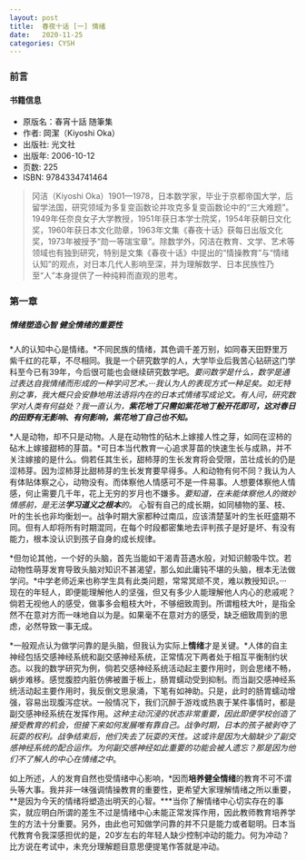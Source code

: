 ```yaml
---
layout: post
title:  春夜十话 [一] 情绪
date:   2020-11-25
categories: CYSH
---
```

### 前言

#### 书籍信息

- 原版名：春宵十話 随筆集
- 作者: 岡潔（Kiyoshi Oka）
- 出版社: 光文社
- 出版年: 2006-10-12
- 页数: 225
- ISBN: 9784334741464

>冈洁（Kiyoshi Oka）1901—1978，日本数学家，毕业于京都帝国大学，后留学法国，研究领域为多复变函数论并攻克多复变函数论中的“三大难题”。1949年任奈良女子大学教授，1951年获日本学士院奖，1954年获朝日文化奖，1960年获日本文化勋章，1963年文集《春夜十话》获每日出版文化奖，1973年被授予“勋一等瑞宝章”。除数学外，冈洁在教育、文学、艺术等领域也有独到研究，特别是文集《春夜十话》中提出的“情操教育”与“情绪认知”的观点，对日本几代人影响至深，并为理解数学、日本民族性乃至“人”本身提供了一种纯粹而直观的思考。

### 第一章

##### 情绪塑造心智 健全情绪的重要性

*人的认知中心是情绪。*不同民族的情绪，其色调千差万别，如同春天田野里万紫千红的花草，不尽相同。我是一个研究数学的人，大学毕业后我苦心钻研这门学科至今已有39年，今后很可能也会继续研究数学吧。*要问数学是什么，数学是通过表达自我情绪而形成的一种学问艺术。···我认为人的表现方式一种足矣。如无特别之事，我大概只会安静地用法语将内在的日本式情绪写成论文。有人问，研究数学对人类有何益处？我一直认为，**紫花地丁只需如紫花地丁般开花即可，这对春日的田野有无影响、有何影响，紫花地丁自己也不知。***

*人是动物，却不只是动物。人是在动物性的砧木上嫁接人性之芽，如同在涩柿的砧木上嫁接甜柿的芽苗。*可日本当代教育一心追求芽苗的快速生长与成熟，并不关注嫁接的是什么。倘若任其生长，甜柿芽的生长发育将会受限，茁壮成长的仍是涩柿芽。因为涩柿芽比甜柿芽的生长发育要早得多。人和动物有何不同？我认为人有体贴体察之心，动物没有。而体察他人情感可不是一件易事。人想要体察他人情感，何止需要几千年，花上无穷的岁月也不嫌多。*要知道，在未能体察他人的微妙情感前，是无法**学习道义之根本**的。* 心智有自己的成长期，如同植物的茎、枝、叶的生长也非均衡划一。战争时期大家都种过南瓜，应该清楚茎叶的生长旺盛期不同。但有人却将所有时期混同，在每个时段都密集地去评判孩子是好是坏、有没有能力，根本没认识到孩子自身的成长规律。

*但勿论其他，一个好的头脑，首先当能如干渴青苔遇水般，对知识鲸吸牛饮。若动物性萌芽发育导致头脑对知识不甚渴望，那么如此庸钝不堪的头脑，根本无法做学问。*中学老师近来也称学生具有此类问题，常常冥顽不灵，难以教授知识。··· 现在的年轻人，即便能理解他人的坚强，但又有多少人能理解他人内心的悲戚呢？倘若无视他人的感受，做事多会粗枝大叶，不够细致周到。所谓粗枝大叶，是指全然不在意对方而一味地自以为是。如果毫不在意对方的感受，缺乏细致周到的思虑，必然导致一事无成。

*一般观点认为做学问靠的是头脑，但我认为实际上**情绪**才是关键。*人体的自主神经包括交感神经系统和副交感神经系统，正常情况下两者处于相互平衡制约状态。以我的数学研究为例，倘若交感神经系统活动起主要作用时，则会思绪不畅，蜗步难移。感觉腹腔内脏仿佛被置于板上，肠胃蠕动受到抑制。而当副交感神经系统活动起主要作用时，我反倒文思泉涌，下笔有如神助。只是，此时的肠胃蠕动增强，容易出现腹泻症状。一般情况下，我们沉醉于游戏或热衷于某件事情时，都是副交感神经系统在发挥作用。*这种主动沉浸的状态非常重要，因此即便学校创造了接受教育的机会，但接下来如何发展唯有靠自己。*战争时期，日本的孩子被剥夺了玩耍的权利。战争结束后，他们失去了玩耍的天性。这或许是因为大脑缺少了副交感神经系统的配合运作。为何副交感神经如此重要的功能会被人遗忘？那是因为他们不了解*人的中心在情绪之中*。

如上所述，人的发育自然也受情绪中心影响，*因而**培养健全情绪**的教育不可不谓头等大事。我并非一味强调情操教育的重要性，更希望大家理解情绪之所以重要，**是因为今天的情绪将塑造出明天的心智。***当你了解情绪中心切实存在的事实，就应明白所谓的差生不过是情绪中心未能正常发挥作用，因此教师教育培养学生的方法十分重要。另外，由此也可知做学问靠的并不只是能力或者聪明。日本当代教育令我深感担优的是，20岁左右的年轻人缺少控制冲动的能力。何为冲动？比方说在考试中，未充分理解题目意思便提笔作答就是冲动。

